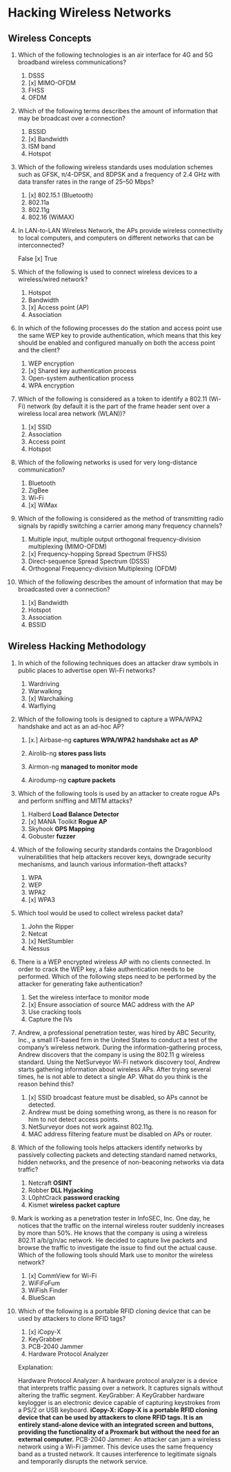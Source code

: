 # Hacking Wireless Networks #

## Wireless Concepts ##

1. Which of the following technologies is an air interface for 4G and 5G broadband wireless communications?


	1. DSSS
	2. [x] MIMO-OFDM
	3. FHSS
	4. OFDM


2. Which of the following terms describes the amount of information that may be broadcast over a connection?


	1. BSSID
	2. [x] Bandwidth
	3. ISM band
	4. Hotspot


3. Which of the following wireless standards uses modulation schemes such as GFSK, π/4-DPSK, and 8DPSK and a frequency of 2.4 GHz with data transfer rates in the range of 25–50 Mbps?


	1. [x] 802.15.1 (Bluetooth)
	2. 802.11a
	3. 802.11g
	4. 802.16 (WiMAX)


4. In LAN-to-LAN Wireless Network, the APs provide wireless connectivity to local computers, and computers on different networks that can be interconnected?


	False
	[x] True


5. Which of the following is used to connect wireless devices to a wireless/wired network?


	1. Hotspot
	2. Bandwidth
	3. [x] Access point (AP)
	4. Association


6. In which of the following processes do the station and access point use the same WEP key to provide authentication, which means that this key should be enabled and configured manually on both the access point and the client?


	1. WEP encryption
	2. [x] Shared key authentication process
	3. Open-system authentication process
	4. WPA encryption


7. Which of the following is considered as a token to identify a 802.11 (Wi-Fi) network (by default it is the part of the frame header sent over a wireless local area network (WLAN))?


	1. [x] SSID
	2. Association
	3. Access point
	4. Hotspot


8. Which of the following networks is used for very long-distance communication?


	1. Bluetooth
	2. ZigBee
	3. Wi-Fi
	4. [x] WiMax


9. Which of the following is considered as the method of transmitting radio signals by rapidly switching a carrier among many frequency channels?


	1. Multiple input, multiple output orthogonal frequency-division multiplexing (MIMO-OFDM)
	2. [x] Frequency-hopping Spread Spectrum (FHSS)
	3. Direct-sequence Spread Spectrum (DSSS)
	4. Orthogonal Frequency-division Multiplexing (OFDM)


10. Which of the following describes the amount of information that may be broadcasted over a connection?


	1. [x] Bandwidth
	2. Hotspot
	3. Association
	4. BSSID



## Wireless Hacking Methodology ##


1. In which of the following techniques does an attacker draw symbols in public places to advertise open Wi-Fi networks?


	1. Wardriving
	2. Warwalking
	3. [x] Warchalking 
	4. Warflying


2. Which of the following tools is designed to capture a WPA/WPA2 handshake and act as an ad-hoc AP?


	1. [x.] Airbase-ng   **captures WPA/WPA2 handshake act as AP**

	2. Airolib-ng **stores pass lists**
	3. Airmon-ng     **managed to monitor mode**
	4. Airodump-ng    **capture packets**


3. Which of the following tools is used by an attacker to create rogue APs and perform sniffing and MITM attacks?


	1. Halberd   **Load Balance Detector**
	2. [x] MANA Toolkit     **Rogue AP**
	3. Skyhook    **GPS Mapping**
	4. Gobuster   **fuzzer**

4. Which of the following security standards contains the Dragonblood vulnerabilities that help attackers recover keys, downgrade security mechanisms, and launch various information-theft attacks?


	1. WPA
	2. WEP
	3. WPA2
	4. [x] WPA3


5. Which tool would be used to collect wireless packet data?


	1. John the Ripper
	2. Netcat
	3. [x] NetStumbler
	4. Nessus


6. There is a WEP encrypted wireless AP with no clients connected. In order to crack the WEP key, a fake authentication needs to be performed. Which of the following steps need to be performed by the attacker for generating fake authentication?


	1. Set the wireless interface to monitor mode
	2. [x] Ensure association of source MAC address with the AP
	3. Use cracking tools
	4. Capture the IVs


7. Andrew, a professional penetration tester, was hired by ABC Security, Inc., a small IT-based firm in the United States to conduct a test of the company’s wireless network. During the information-gathering process, Andrew discovers that the company is using the 802.11 g wireless standard. Using the NetSurveyor Wi-Fi network discovery tool, Andrew starts gathering information about wireless APs. After trying several times, he is not able to detect a single AP. What do you think is the reason behind this?


	1. [x] SSID broadcast feature must be disabled, so APs cannot be detected.
	2. Andrew must be doing something wrong, as there is no reason for him to not detect access points.
	3. NetSurveyor does not work against 802.11g.
	4. MAC address filtering feature must be disabled on APs or router.


8. Which of the following tools helps attackers identify networks by passively collecting packets and detecting standard named networks, hidden networks, and the presence of non-beaconing networks via data traffic?


	1. Netcraft   **OSINT**
	2. Robber    **DLL Hyjacking**
	3. L0phtCrack   **password cracking**
	4. Kismet   **wireless packet capture**


10. Mark is working as a penetration tester in InfoSEC, Inc. One day, he notices that the traffic on the internal wireless router suddenly increases by more than 50%. He knows that the company is using a wireless 802.11 a/b/g/n/ac network. He decided to capture live packets and browse the traffic to investigate the issue to find out the actual cause. Which of the following tools should Mark use to monitor the wireless network?


	1. [x] CommView for Wi-Fi
	2. WiFiFoFum
	3. WiFish Finder
	4. BlueScan


11. Which of the following is a portable RFID cloning device that can be used by attackers to clone RFID tags?


	1. [x] iCopy-X
	2. KeyGrabber
	3. PCB-2040 Jammer
	4. Hardware Protocol Analyzer

	 Explanation:

    Hardware Protocol Analyzer: A hardware protocol analyzer is a device that interprets traffic passing over a network. It captures signals without altering the traffic segment.
    KeyGrabber: A KeyGrabber hardware keylogger is an electronic device capable of capturing keystrokes from a PS/2 or USB keyboard.
    **iCopy-X: iCopy-X is a portable RFID cloning device that can be used by attackers to clone RFID tags. It is an entirely stand-alone device with an integrated screen and buttons, providing the functionality of a Proxmark but without the need for an external computer.**
    PCB-2040 Jammer: An attacker can jam a wireless network using a Wi-Fi jammer. This device uses the same frequency band as a trusted network. It causes interference to legitimate signals and temporarily disrupts the network service.
